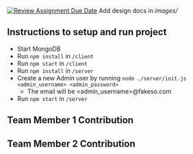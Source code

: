 [![Review Assignment Due Date](https://classroom.github.com/assets/deadline-readme-button-24ddc0f5d75046c5622901739e7c5dd533143b0c8e959d652212380cedb1ea36.svg)](https://classroom.github.com/a/9NDadFFr)
Add design docs in *images/*

## Instructions to setup and run project


- Start MongoDB
- Run `npm install` in `/client`
- Run `npm start` in `/client`
- Run `npm install` in `/server`
- Create a new Admin user by running `node ./server/init.js <admin_username> <admin_password>`
    - The email will be <admin_username>@fakeso.com
- Run `npm start` in `/server`


## Team Member 1 Contribution

## Team Member 2 Contribution
